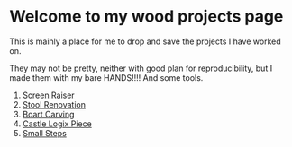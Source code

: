 # Welcome to my wood projects page

This is mainly a place for me to drop and save the projects I have worked on.

They may not be pretty, neither with good plan for reproducibility, but I made them with my bare HANDS!!!! And some tools.

1. [Screen Raiser](./projects/p1-screen-raiser/screen-raiser.md)
1. [Stool Renovation](./projects/p2-stool-reno/stool-reno.md)
1. [Boart Carving](./projects/p3-boat/boat.md)
1. [Castle Logix Piece](./projects/p4-castle-logix-piece/castle-logix-piece.md)
1. [Small Steps](./projects/p5-small-steps/small-steps.md)
